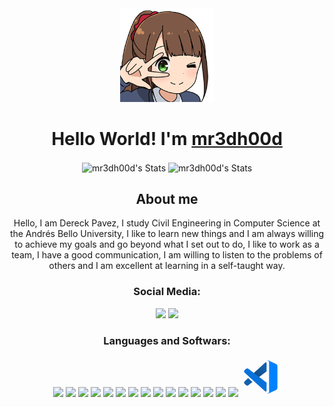 <div align="center">
    <img src=".github/images/aru.png" width="150px"/>
    <h1>
        Hello World! I'm <a href="https://github.com/mr3dh00d">mr3dh00d</a>
    </h1>
</div>
<div align="center">
    <img alt="mr3dh00d's Stats" src="https://github-readme-stats.vercel.app/api?username=mr3dh00d&count_private=true&theme=dark&hide_border=true&show_icons=true&locale=en" align="center" height="165px"/>
    <img alt="mr3dh00d's Stats" src="https://github-readme-stats.vercel.app/api/top-langs/?username=mr3dh00d&hide=html&theme=dark&hide_border=true&layout=compact" align="center" height="165px"/>
</div>
<div align="center">
    <h2>
        About me
    </h2>
    <p>
        Hello, I am Dereck Pavez, I study Civil Engineering in Computer Science at the Andrés Bello University, I like to learn new things and I am always willing to achieve my goals and go beyond what I set out to do, I like to work as a team, I have a good communication, I am willing to listen to the problems of others and I am excellent at learning in a self-taught way.
    </p>
</div>

<div align="center">
    <h3 align="center">Social Media:</h3>
    <a href="https://www.instagram.com/mr3dh00d/" target="_blank"><img src="https://img.icons8.com/cute-clipart/64/000000/instagram-new.png"/></a>
    <a href="https://www.linkedin.com/in/dereck-pavez-600645181/" target="_blank"><img src="https://img.icons8.com/cute-clipart/64/000000/linkedin.png"/></a>
</div>
 
 <div align="center">
    <h3 align="center">Languages and Softwars:</h3>
    <img src="https://img.icons8.com/fluent/64/000000/laravel.png"/>
    <img src="https://img.icons8.com/color/64/000000/php.png"/>
    <img src="https://img.icons8.com/color/64/000000/html-5--v1.png"/>
    <img src="https://img.icons8.com/color/64/000000/css3.png"/>
    <img src="https://img.icons8.com/color/64/000000/javascript.png"/>
    <img src="https://img.icons8.com/color/64/000000/react-native.png"/>
    <img src="https://img.icons8.com/color/64/000000/nodejs.png"/>
    <img src="https://img.icons8.com/color/64/000000/python.png"/>
    <img src="https://img.icons8.com/color/64/000000/java-coffee-cup-logo.png"/>
    <img src="https://img.icons8.com/color/64/000000/mysql-logo.png"/>
    <img src="https://img.icons8.com/metro/64/000000/c.png"/>
    <img src="https://img.icons8.com/color/64/000000/linux.png"/>
    <img src="https://img.icons8.com/fluent/64/000000/github.png"/>
    <img src="https://img.icons8.com/fluent/64/000000/figma.png"/>
    <img src="https://img.icons8.com/color/64/000000/office-365.png"/>
    <svg xmlns="http://www.w3.org/2000/svg" x="0px" y="0px" width="64" height="64" viewBox="0 0 172 172" style=" fill:#000000;"><defs><linearGradient x1="101.308" y1="44.2685" x2="16.469" y2="136.955" gradientUnits="userSpaceOnUse" id="color-1_hgQsZt1CslPF_gr1"><stop offset="0" stop-color="#1260ab"></stop><stop offset="1" stop-color="#163554"></stop></linearGradient></defs><g fill="none" fill-rule="nonzero" stroke="none" stroke-width="1" stroke-linecap="butt" stroke-linejoin="miter" stroke-miterlimit="10" stroke-dasharray="" stroke-dashoffset="0" font-family="none" font-weight="none" font-size="none" text-anchor="none" style="mix-blend-mode: normal"><path d="M0,172v-172h172v172z" fill="none"></path><g><path d="M31.87375,90.89125l-15.18258,13.88183c-3.225,2.97417 -3.04225,8.12342 0.38342,10.86467c0,0 4.74433,4.41467 6.46075,5.64017c2.63733,1.88125 6.10242,2.09625 8.71467,0.18275l18.12092,-13.69908z" fill="#1260ab"></path><path d="M105.14933,23.95458c-14.25092,13.00392 -48.94475,44.69133 -48.94475,44.69133l-18.98092,17.35408l-0.03942,0.03583l20.88725,15.91l21.09508,-15.94583l31.91675,-24.123l0.05733,-35.26c0.00358,-3.1175 -3.68725,-4.76225 -5.99133,-2.66242z" fill="url(#color-1_hgQsZt1CslPF_gr1)"></path><path d="M105.08483,147.95225c2.3005,2.09625 5.9985,0.46583 5.9985,-2.64808v-35.17758l-31.91675,-24.12658v0l-22.95842,-17.35408v0l-23.95817,-18.10658c-2.61225,-1.9135 -6.07733,-1.6985 -8.71467,0.18275c-1.71642,1.2255 -6.46075,5.64017 -6.46075,5.64017c-3.42567,2.74125 -3.60842,7.8905 -0.38342,10.86467l20.5325,18.77308v0l18.98092,17.35408v0z" fill="#0772dc"></path><path d="M150.57167,29.70583l-31.605,-14.835l0.00358,0.03225c-1.71283,-0.71667 -3.82342,-0.46225 -5.289,1.19683l-0.18992,0.172c0.07167,0.06092 0.14692,0.11108 0.21142,0.17917c3.57617,-1.67342 8.13058,0.80625 8.13058,5.19583v32.10308v64.5v32.06008c0,4.51142 -4.816,7.01617 -8.43875,5.03458c-0.06092,0.043 -0.12183,0.086 -0.18275,0.12542l0.473,0.43c1.46558,1.65908 3.57617,1.90992 5.289,1.19683l-0.00717,0.03225l31.605,-14.835c4.26417,-1.505 7.095,-5.55417 7.095,-10.105v-92.37833c0,-4.55083 -2.83083,-8.6 -7.095,-10.105z" fill="#0082ff"></path></g></g></svg>
 </div>


    